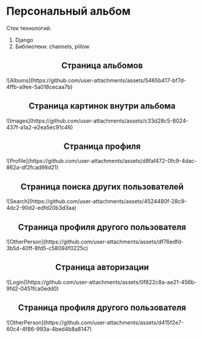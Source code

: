 <h1>Персональный альбом</h1>
Стек технологий:
<ol>
  <li>Django</li>
  <li>Библиотеки: channels, pillow</li>
</ol>

<h2 align='center'>Страница альбомов</h2>
![Albums](https://github.com/user-attachments/assets/5465b417-bf7d-4ffb-a9ee-5a018cecaa7b)
<h2 align='center'>Страница картинок внутри альбома</h2>
![Images](https://github.com/user-attachments/assets/c33d28c5-8024-437f-a1a2-e2ea5ec91c46)
<h2 align='center'>Страница профиля</h2>
![Profile](https://github.com/user-attachments/assets/d8faf472-0fc9-4dac-862a-df2fcad98d21)
<h2 align='center'>Страница поиска других пользователей</h2>
![Search](https://github.com/user-attachments/assets/4524480f-28c9-4dc2-90d2-edfd20b3d3aa)
<h2 align='center'>Страница профиля другого пользователя</h2>
![OtherPerson](https://github.com/user-attachments/assets/df76edfd-3b5d-40ff-8fd5-c58094f0225c)
<h2 align='center'>Страница авторизации</h2>
![Login](https://github.com/user-attachments/assets/0f822c8a-ae21-456b-9fd2-0451fca0edd0)
<h2 align='center'>Страница профиля другого пользователя</h2>
![OtherPerson](https://github.com/user-attachments/assets/d415f2e7-60c4-4f86-993a-4bed4b8a8147)
